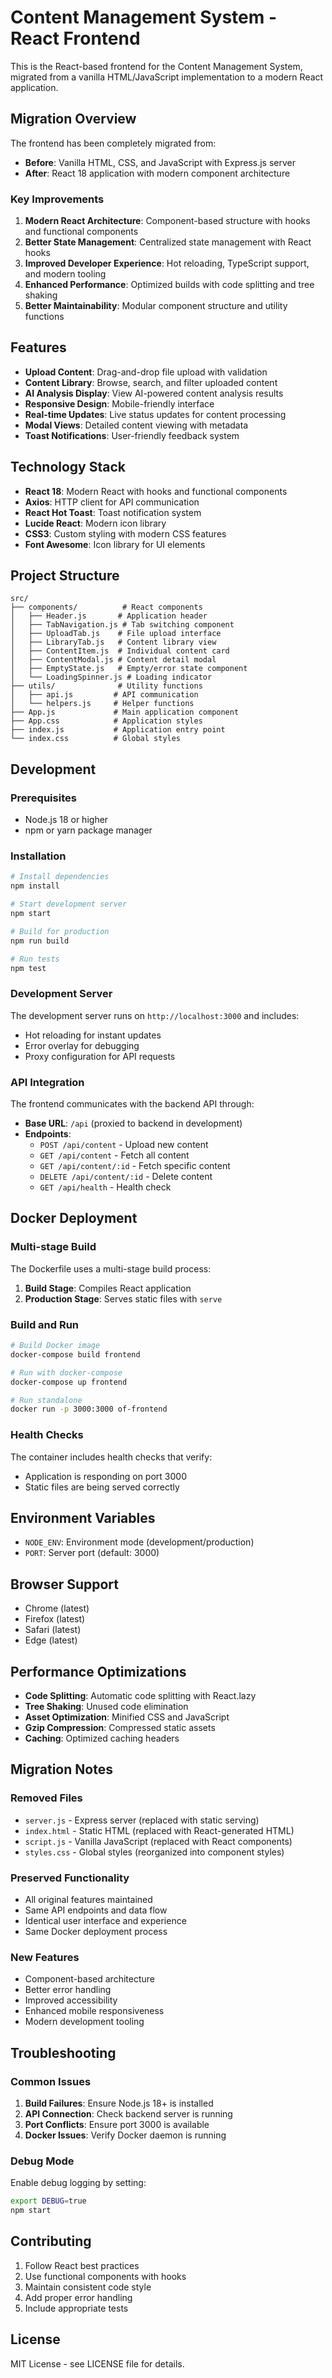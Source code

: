 # Content Management System - React Frontend

This is the React-based frontend for the Content Management System, migrated from a vanilla HTML/JavaScript implementation to a modern React application.

## Migration Overview

The frontend has been completely migrated from:
- **Before**: Vanilla HTML, CSS, and JavaScript with Express.js server
- **After**: React 18 application with modern component architecture

### Key Improvements

1. **Modern React Architecture**: Component-based structure with hooks and functional components
2. **Better State Management**: Centralized state management with React hooks
3. **Improved Developer Experience**: Hot reloading, TypeScript support, and modern tooling
4. **Enhanced Performance**: Optimized builds with code splitting and tree shaking
5. **Better Maintainability**: Modular component structure and utility functions

## Features

- **Upload Content**: Drag-and-drop file upload with validation
- **Content Library**: Browse, search, and filter uploaded content
- **AI Analysis Display**: View AI-powered content analysis results
- **Responsive Design**: Mobile-friendly interface
- **Real-time Updates**: Live status updates for content processing
- **Modal Views**: Detailed content viewing with metadata
- **Toast Notifications**: User-friendly feedback system

## Technology Stack

- **React 18**: Modern React with hooks and functional components
- **Axios**: HTTP client for API communication
- **React Hot Toast**: Toast notification system
- **Lucide React**: Modern icon library
- **CSS3**: Custom styling with modern CSS features
- **Font Awesome**: Icon library for UI elements

## Project Structure

```
src/
├── components/          # React components
│   ├── Header.js       # Application header
│   ├── TabNavigation.js # Tab switching component
│   ├── UploadTab.js    # File upload interface
│   ├── LibraryTab.js   # Content library view
│   ├── ContentItem.js  # Individual content card
│   ├── ContentModal.js # Content detail modal
│   ├── EmptyState.js   # Empty/error state component
│   └── LoadingSpinner.js # Loading indicator
├── utils/              # Utility functions
│   ├── api.js         # API communication
│   └── helpers.js     # Helper functions
├── App.js             # Main application component
├── App.css            # Application styles
├── index.js           # Application entry point
└── index.css          # Global styles
```

## Development

### Prerequisites

- Node.js 18 or higher
- npm or yarn package manager

### Installation

```bash
# Install dependencies
npm install

# Start development server
npm start

# Build for production
npm run build

# Run tests
npm test
```

### Development Server

The development server runs on `http://localhost:3000` and includes:
- Hot reloading for instant updates
- Error overlay for debugging
- Proxy configuration for API requests

### API Integration

The frontend communicates with the backend API through:
- **Base URL**: `/api` (proxied to backend in development)
- **Endpoints**:
  - `POST /api/content` - Upload new content
  - `GET /api/content` - Fetch all content
  - `GET /api/content/:id` - Fetch specific content
  - `DELETE /api/content/:id` - Delete content
  - `GET /api/health` - Health check

## Docker Deployment

### Multi-stage Build

The Dockerfile uses a multi-stage build process:

1. **Build Stage**: Compiles React application
2. **Production Stage**: Serves static files with `serve`

### Build and Run

```bash
# Build Docker image
docker-compose build frontend

# Run with docker-compose
docker-compose up frontend

# Run standalone
docker run -p 3000:3000 of-frontend
```

### Health Checks

The container includes health checks that verify:
- Application is responding on port 3000
- Static files are being served correctly

## Environment Variables

- `NODE_ENV`: Environment mode (development/production)
- `PORT`: Server port (default: 3000)

## Browser Support

- Chrome (latest)
- Firefox (latest)
- Safari (latest)
- Edge (latest)

## Performance Optimizations

- **Code Splitting**: Automatic code splitting with React.lazy
- **Tree Shaking**: Unused code elimination
- **Asset Optimization**: Minified CSS and JavaScript
- **Gzip Compression**: Compressed static assets
- **Caching**: Optimized caching headers

## Migration Notes

### Removed Files
- `server.js` - Express server (replaced with static serving)
- `index.html` - Static HTML (replaced with React-generated HTML)
- `script.js` - Vanilla JavaScript (replaced with React components)
- `styles.css` - Global styles (reorganized into component styles)

### Preserved Functionality
- All original features maintained
- Same API endpoints and data flow
- Identical user interface and experience
- Same Docker deployment process

### New Features
- Component-based architecture
- Better error handling
- Improved accessibility
- Enhanced mobile responsiveness
- Modern development tooling

## Troubleshooting

### Common Issues

1. **Build Failures**: Ensure Node.js 18+ is installed
2. **API Connection**: Check backend server is running
3. **Port Conflicts**: Ensure port 3000 is available
4. **Docker Issues**: Verify Docker daemon is running

### Debug Mode

Enable debug logging by setting:
```bash
export DEBUG=true
npm start
```

## Contributing

1. Follow React best practices
2. Use functional components with hooks
3. Maintain consistent code style
4. Add proper error handling
5. Include appropriate tests

## License

MIT License - see LICENSE file for details. 